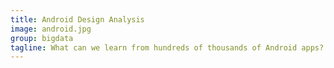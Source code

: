 ```yaml
---
title: Android Design Analysis
image: android.jpg
group: bigdata
tagline: What can we learn from hundreds of thousands of Android apps? 
---
```


